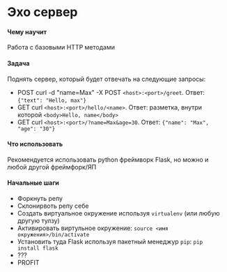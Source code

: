 # Эхо сервер

#### Чему научит

Работа с базовыми HTTP методами

#### Задача

Поднять сервер, который будет отвечать на следующие запросы:

- POST curl -d "name=Max" -X POST `<host>:<port>/greet`. Ответ: `{"text": "Hello, max"}`
- GET curl `<host>:<port>/hello/<name>`. Ответ: разметка, внутри которой `<body>Hello, name</body>`
- GET curl `<host>:<port>/?name=Max&age=30`. Ответ: `{"name": "Max", "age": "30"}`

#### Что использовать

Рекомендуется использовать python фреймворк Flask, но можно и любой другой фреймфорк/ЯП

#### Начальные шаги

- Форкнуть репу
- Склонирвоть репу себе
- Создать виртуальное окружение используя `virtualenv` (или любую другую тулзу)
- Активировать виртульное окружение: `source <имя окружения>/bin/activate`
- Установить туда Flask используя пакетный менеджур `pip`: `pip install flask`
- ???
- PROFIT 